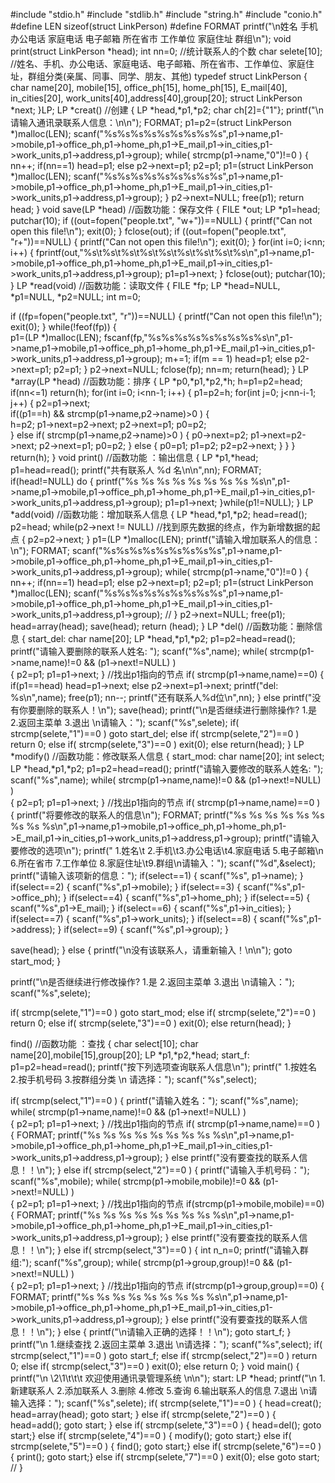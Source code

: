 #include "stdio.h"
#include "stdlib.h"
#include "string.h"
#include "conio.h"   
#define LEN sizeof(struct LinkPerson)
#define FORMAT printf("\n姓名 手机  办公电话  家庭电话  电子邮箱  所在省市  工作单位  家庭住址  群组\n");
void print(struct LinkPerson *head);
int nn=0; //统计联系人的个数
char selete[10];
//姓名、手机、办公电话、家庭电话、电子邮箱、所在省市、工作单位、家庭住址，群组分类(亲属、同事、同学、朋友、其他)
typedef struct LinkPerson
{
 char name[20], mobile[15], office_ph[15], home_ph[15], E_mail[40], in_cities[20], work_units[40],address[40],group[20];
 struct LinkPerson *next;
}LP;
LP *creat()  //创建
{
 LP *head,*p1,*p2;
 char ch[2]={"1"};
 printf("\n请输入通讯录联系人信息：\n\n");
 FORMAT;
 p1=p2=(struct LinkPerson *)malloc(LEN);
 scanf("%s%s%s%s%s%s%s%s%s",p1->name,p1->mobile,p1->office_ph,p1->home_ph,p1->E_mail,p1->in_cities,p1->work_units,p1->address,p1->group);
 while( strcmp(p1->name,"0")!=0 )
 {
  nn++;
  if(nn==1) head=p1;
  else p2->next=p1;
  p2=p1;
  p1=(struct LinkPerson *)malloc(LEN);
scanf("%s%s%s%s%s%s%s%s%s",p1->name,p1->mobile,p1->office_ph,p1->home_ph,p1->E_mail,p1->in_cities,p1->work_units,p1->address,p1->group);
 }
 p2->next=NULL;
 free(p1);
 return head;
}
void save(LP *head) //函数功能：保存文件
{
 FILE *out;
 LP *p1=head;
 putchar(10);
 if ((out=fopen("people.txt", "w+"))==NULL)
        { printf("Can not open this file!\n");  exit(0); }
 fclose(out);
if ((out=fopen("people.txt", "r+"))==NULL)
        { printf("Can not open this file!\n");  exit(0); }
 for(int i=0; i<nn; i++)
 {
fprintf(out,"%s\t%s\t%s\t%s\t%s\t%s\t%s\t%s\t%s\n",p1->name,p1->mobile,p1->office_ph,p1->home_ph,p1->E_mail,p1->in_cities,p1->work_units,p1->address,p1->group);
  p1=p1->next;
 } 
 fclose(out); 
 putchar(10);
}
LP *read(void)  //函数功能：读取文件
{
 FILE *fp;
 LP *head=NULL, *p1=NULL, *p2=NULL;
 int m=0;
 
 if ((fp=fopen("people.txt", "r"))==NULL)
        { printf("Can not open this file!\n");  exit(0); } 
 while(!feof(fp))
 {  
  p1=(LP *)malloc(LEN); 
fscanf(fp,"%s%s%s%s%s%s%s%s%s\n",p1->name,p1->mobile,p1->office_ph,p1->home_ph,p1->E_mail,p1->in_cities,p1->work_units,p1->address,p1->group);
  m+=1;
  if(m == 1) head=p1;
  else p2->next=p1;
  p2=p1;
  }
 p2->next=NULL;
 fclose(fp);
 nn=m;
 return(head);
}
LP *array(LP *head)  //函数功能：排序
{
 LP *p0,*p1,*p2,*h;
 h=p1=p2=head;
 if(nn<=1) return(h);
 for(int i=0; i<nn-1; i++)
 {
  p1=p2=h;
  for(int j=0; j<nn-i-1; j++)
  {
    p2=p1->next;  
   if((p1==h) && strcmp(p1->name,p2->name)>0 ) 
   {  
    h=p2; 
    p1->next=p2->next; 
    p2->next=p1; 
    p0=p2;   
   }
   else if( strcmp(p1->name,p2->name)>0 ) 
    { 
     p0->next=p2; 
     p1->next=p2->next; 
     p2->next=p1;
     p0=p2;
    }
   else { p0=p1; p1=p2; p2=p2->next;  }
  }
 }
 return(h);
}
void print()  //函数功能 ：输出信息
{
  LP *p1,*head;
 p1=head=read();
  printf("共有联系人 %d 名\n\n",nn);
 FORMAT;
 if(head!=NULL)
  do
  {
   printf("%s %s %s %s %s %s %s %s %s\n",p1->name,p1->mobile,p1->office_ph,p1->home_ph,p1->E_mail,p1->in_cities,p1->work_units,p1->address,p1->group);
   p1=p1->next;
  }while(p1!=NULL);
}
LP *add(void) //函数功能：增加联系人信息
{
 LP *head,*p1,*p2;
 head=read();
 p2=head;
while(p2->next != NULL) //找到原先数据的终点，作为新增数据的起点
 {
  p2=p2->next;
 }
 p1=(LP *)malloc(LEN);
 printf("请输入增加联系人的信息：\n");
 FORMAT;
scanf("%s%s%s%s%s%s%s%s%s",p1->name,p1->mobile,p1->office_ph,p1->home_ph,p1->E_mail,p1->in_cities,p1->work_units,p1->address,p1->group);
 while( strcmp(p1->name,"0")!=0 )
 {
  nn++;
  if(nn==1) head=p1;
  else p2->next=p1;
  p2=p1;
  p1=(struct LinkPerson *)malloc(LEN);
  scanf("%s%s%s%s%s%s%s%s%s",p1->name,p1->mobile,p1->office_ph,p1->home_ph,p1->E_mail,p1->in_cities,p1->work_units,p1->address,p1->group);
  //
 }
 p2->next=NULL;
 free(p1);
  head=array(head);
 save(head); 
 return (head);
}
LP *del()  //函数功能：删除信息
{
start_del:
 char name[20];
 LP *head,*p1,*p2;
 p1=p2=head=read();
 printf("请输入要删除的联系人姓名: ");
 scanf("%s",name);
 while( strcmp(p1->name,name)!=0 && (p1->next!=NULL) )     
  { p2=p1; p1=p1->next; } //找出p1指向的节点
 if( strcmp(p1->name,name)==0)
 {
  if(p1==head) head=p1->next; 
  else p2->next=p1->next;
  printf("del: %s\n",name);
  free(p1);
  nn--; 
  printf("还有联系人%d位\n",nn);
 }
 else printf("没有你要删除的联系人！\n");
 save(head); 
 printf("\n是否继续进行删除操作? 1.是 2.返回主菜单 3.退出 \n请输入：");
 scanf("%s",selete);
 if( strcmp(selete,"1")==0 ) goto start_del;
 else if( strcmp(selete,"2")==0 ) return 0;
 else if( strcmp(selete,"3")==0 ) exit(0);
 else return(head);
 }
LP *modify() //函数功能：修改联系人信息
{
start_mod:
 char name[20];
 int select;
 LP *head,*p1,*p2;
 p1=p2=head=read();
 printf("请输入要修改的联系人姓名: ");
 scanf("%s",name);
 while( strcmp(p1->name,name)!=0 && (p1->next!=NULL) )     
  { p2=p1; p1=p1->next; } //找出p1指向的节点
 if( strcmp(p1->name,name)==0 )
 {
  printf("将要修改的联系人的信息\n");
  FORMAT;
  printf("%s %s %s %s %s %s %s %s %s\n",p1->name,p1->mobile,p1->office_ph,p1->home_ph,p1->E_mail,p1->in_cities,p1->work_units,p1->address,p1->group);
  printf("请输入要修改的选项\n");
  printf(" 1.姓名\t    2.手机\t3.办公电话\t4.家庭电话  5.电子邮箱\n 6.所在省市 7.工作单位  8.家庭住址\t9.群组\n请输入：");
  scanf("%d",&select);
  printf("请输入该项新的信息：");
  if(select==1) { scanf("%s", p1->name); }
  if(select==2) { scanf("%s",p1->mobile); }
  if(select==3) { scanf("%s",p1->office_ph); }
  if(select==4) { scanf("%s",p1->home_ph); }
  if(select==5) { scanf("%s",p1->E_mail); }
  if(select==6) { scanf("%s",p1->in_cities); }
  if(select==7) { scanf("%s",p1->work_units); }
  if(select==8) { scanf("%s",p1->address); }
  if(select==9) { scanf("%s",p1->group); }
  
  save(head);
 }
 else { printf("\n没有该联系人，请重新输入！\n\n"); goto start_mod; }

 printf("\n是否继续进行修改操作? 1.是 2.返回主菜单 3.退出 \n请输入：");
 scanf("%s",selete);

 if( strcmp(selete,"1")==0 ) goto start_mod;
 else if( strcmp(selete,"2")==0 ) return 0;
 else if( strcmp(selete,"3")==0 ) exit(0);
 else return(head);
}
 
find() //函数功能 ：查找
{
  char select[10];
 char name[20],mobile[15],group[20];
 LP *p1,*p2,*head;
start_f:
 p1=p2=head=read();
 printf("按下列选项查询联系人信息\n");
 printf(" 1.按姓名  2.按手机号码  3.按群组分类  \n 请选择：");
 scanf("%s",select);

 if( strcmp(select,"1")==0 )
 {
  printf("请输入姓名：");
  scanf("%s",name);
  while( strcmp(p1->name,name)!=0 && (p1->next!=NULL) )     
  { p2=p1; p1=p1->next; } //找出p1指向的节点
  if( strcmp(p1->name,name)==0 )
  {
   FORMAT;
   printf("%s %s %s %s %s %s %s %s %s\n",p1->name,p1->mobile,p1->office_ph,p1->home_ph,p1->E_mail,p1->in_cities,p1->work_units,p1->address,p1->group);
  }
  else printf("没有要查找的联系人信息！！\n");
 }
 else if( strcmp(select,"2")==0 )
 { 
  printf("请输入手机号码：");
  scanf("%s",mobile);
  while( strcmp(p1->mobile,mobile)!=0 && (p1->next!=NULL) )     
   { p2=p1; p1=p1->next; } //找出p1指向的节点
  if(strcmp(p1->mobile,mobile)==0)
  {
   FORMAT;
   printf("%s %s %s %s %s %s %s %s %s\n",p1->name,p1->mobile,p1->office_ph,p1->home_ph,p1->E_mail,p1->in_cities,p1->work_units,p1->address,p1->group);
  }
  else printf("没有要查找的联系人信息！！\n"); 
 }
 else if( strcmp(select,"3")==0 )
 { 
  int n_n=0;
  printf("请输入群组:");
  scanf("%s",group);
  while( strcmp(p1->group,group)!=0 && (p1->next!=NULL) )     
   { p2=p1; p1=p1->next; } //找出p1指向的节点
  if(strcmp(p1->group,group)==0)
  {    
   FORMAT;
   printf("%s %s %s %s %s %s %s %s %s\n",p1->name,p1->mobile,p1->office_ph,p1->home_ph,p1->E_mail,p1->in_cities,p1->work_units,p1->address,p1->group);
  }
  else printf("没有要查找的联系人信息！！\n");
 }
 else { printf("\n请输入正确的选择！！\n"); goto start_f; }
 printf("\n 1.继续查找  2.返回主菜单  3.退出 \n请选择：");
 scanf("%s",select);
 if( strcmp(select,"1")==0 ) goto start_f;
 else if( strcmp(select,"2")==0 ) return 0;
 else if( strcmp(select,"3")==0 ) exit(0);
 else return 0;
}
void main()
{
 printf("\n \2\1\t\t\t 欢迎使用通讯录管理系统 \n\n");
start:
 LP *head;
 printf("\n 1.新建联系人 2.添加联系人 3.删除 4.修改 5.查询 6.输出联系人的信息 7.退出 \n请输入选择：");
 scanf("%s",selete);
 if( strcmp(selete,"1")==0 ) { head=creat(); head=array(head); goto start; }
 else if( strcmp(selete,"2")==0 ) { head=add(); goto start; } 
 else if( strcmp(selete,"3")==0 ) { head=del();  goto start;}
 else if( strcmp(selete,"4")==0 ) { modify();  goto start;}
 else if( strcmp(selete,"5")==0 ) { find();  goto start;} 
 else if( strcmp(selete,"6")==0 ) { print();  goto start;} 
 else if( strcmp(selete,"7")==0 ) exit(0);
 else goto start;
//
}
